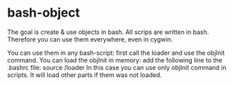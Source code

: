 # bash-object
The goal is create &amp; use objects in bash. All scrips are written in bash. Therefore you can use them everywhere, even in cygwin.

You can use them in any bash-script: first call the loader and use the objInit command.
You can load the objInit in memory: add the following line to the .bashrc file:
  source <path-to>/loader
In this case you can use only objInit command in scripts. It will load other parts if them was not loaded.

